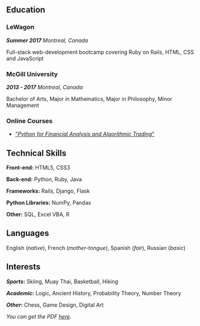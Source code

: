## Education

### LeWagon 
**_Summer 2017_**
_Montreal, Canada_ 

Full-stack web-development bootcamp covering Ruby on Rails, HTML, CSS and JavaScript

### McGill University
**_2013 - 2017_**
_Montreal, Canada_

Bachelor of Arts, Major in Mathematics, Major in Philosophy, Minor Management

### Online Courses
- ["_Python for Financial Analysis and Algorithmic Trading_"](https://www.udemy.com/share/10011KB0Afd15XR3Q=/)

## Technical Skills

**Front-end:**
HTML5, CSS3

**Back-end:**
Python, Ruby, Java

**Frameworks:**
Rails, Django, Flask 

**Python Libraries:**
NumPy, Pandas

**Other:**
SQL, Excel VBA, R

## Languages 
English (_native_), French (_mother-tongue_), Spanish (_fair_), Russian (_basic_)

## Interests 

**_Sports_:** Skiing, Muay Thai, Basketball, Hiking

**_Academic_:** Logic, Ancient History, Probability Theory, Number Theory

**_Other_:** Chess, Game Design, Digital Art

_You can get the PDF [here](/assets/mattcollis.pdf)._
